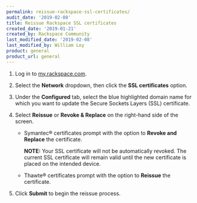 ```yaml
---
permalink: reissue-rackspace-ssl-certificates/
audit_date: '2019-02-08'
title: Reissue Rackspace SSL certificates
created_date: '2019-01-21'
created_by: Rackspace Community
last_modified_date: '2019-02-08'
last_modified_by: William Loy
product: general
product_url: general
---
```


1. Log in to [my.rackspace.com](https://my.rackspace.com).

2. Select the **Network** dropdown, then click the **SSL certificates** option.

3. Under the **Configured** tab, select the blue highlighted domain name for which you want to update the Secure Sockets Layers (SSL) certificate.

4. Select **Reissue** or **Revoke & Replace** on the right-hand side of the screen.

    - Symantec&reg; certificates prompt with the option to **Revoke and Replace** the certificate. 

        **NOTE:** Your SSL certificate will not be automatically revoked. The current SSL certificate will remain valid until         the new certificate is placed on the intended device.

    - Thawte&reg; certificates prompt with the option to **Reissue** the certificate. 

5. Click **Submit** to begin the reissue process. 

